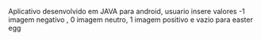 Aplicativo desenvolvido em JAVA para android, usuario insere valores -1 imagem negativo , 0 imagem neutro, 1 imagem positivo e vazio para easter egg
